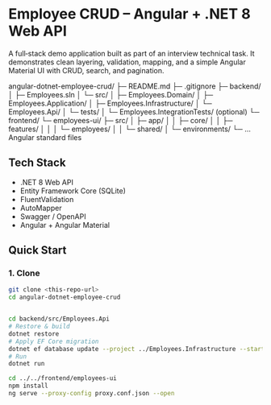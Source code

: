 # Employee CRUD – Angular + .NET 8 Web API

A full‑stack demo application built as part of an interview technical task. It demonstrates clean layering, validation, mapping, and a simple Angular Material UI with CRUD, search, and pagination.

angular-dotnet-employee-crud/
├─ README.md
├─ .gitignore
├─ backend/
│  ├─ Employees.sln
│  └─ src/
│     ├─ Employees.Domain/
│     ├─ Employees.Application/
│     ├─ Employees.Infrastructure/
│     └─ Employees.Api/
│  └─ tests/
│     └─ Employees.IntegrationTests/ (optional)
└─ frontend/
   └─ employees-ui/
      ├─ src/
      │  ├─ app/
      │  │  ├─ core/
      │  │  ├─ features/
      │  │  │  └─ employees/
      │  │  └─ shared/
      │  └─ environments/
      └─ ... Angular standard files

## Tech Stack
- .NET 8 Web API
- Entity Framework Core (SQLite)
- FluentValidation
- AutoMapper
- Swagger / OpenAPI
- Angular + Angular Material

## Quick Start

### 1. Clone
```bash
git clone <this-repo-url>
cd angular-dotnet-employee-crud


cd backend/src/Employees.Api
# Restore & build
dotnet restore
# Apply EF Core migration
dotnet ef database update --project ../Employees.Infrastructure --startup-project .
# Run
dotnet run

cd ../../frontend/employees-ui
npm install
ng serve --proxy-config proxy.conf.json --open
